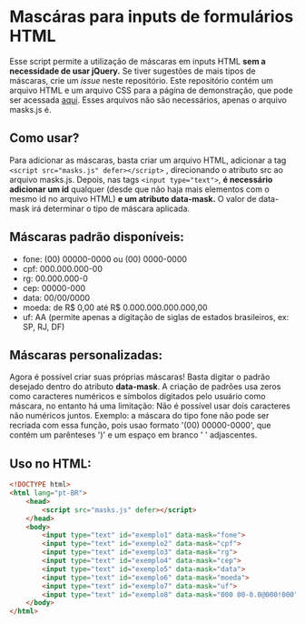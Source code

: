 # Mascáras para inputs de formulários HTML
Esse script permite a utilização de máscaras em inputs HTML **sem a necessidade de usar jQuery.**
Se tiver sugestões de mais tipos de máscaras, crie um _issue_ neste repositório.
Este repositório contém um arquivo HTML e um arquivo CSS para a página de demonstração, que pode ser acessada [aqui](https://gustavo-shigueo.github.io/mascara/). Esses arquivos não são necessários, apenas o arquivo masks.js é.

## Como usar?
Para adicionar as máscaras, basta criar um arquivo HTML, adicionar a tag `<script src="masks.js" defer></script>` , direcionando o atributo src ao arquivo masks.js.
 Depois, nas tags `<input type="text">`, **é necessário adicionar um id** qualquer (desde que não haja mais elementos com o mesmo id no arquivo HTML) **e um atributo data-mask.**
 O valor de data-mask irá determinar o tipo de máscara aplicada.

## Máscaras padrão disponíveis:
* fone: (00) 00000-0000 ou (00) 0000-0000
* cpf: 000.000.000-00
* rg: 00.000.000-0
* cep: 00000-000
* data: 00/00/0000
* moeda: de R$ 0,00 até R$ 0.000.000.000.000,00
* uf: AA (permite apenas a digitação de siglas de estados brasileiros, ex: SP, RJ, DF)

## Máscaras personalizadas:
Agora é possível criar suas próprias máscaras! Basta digitar o padrão desejado dentro do atributo **data-mask**.
A criação de padrões usa zeros como caracteres numéricos e símbolos digitados pelo usuário como máscara, no entanto há uma limitação: Não é possível usar dois caracteres não numéricos juntos.
Exemplo: a máscara do tipo fone não pode ser recriada com essa função, pois usao formato '(00) 00000-0000', que contém um parênteses ')' e um espaço em branco ' ' adjascentes.

## Uso no HTML:
```html
<!DOCTYPE html>
<html lang="pt-BR">
    <head>
        <script src="masks.js" defer></script>
    </head>
    <body>
        <input type="text" id="exemplo1" data-mask="fone">
        <input type="text" id="exemplo2" data-mask="cpf">
        <input type="text" id="exemplo3" data-mask="rg">
        <input type="text" id="exemplo4" data-mask="cep">
        <input type="text" id="exemplo5" data-mask="data">
        <input type="text" id="exemplo6" data-mask="moeda">
        <input type="text" id="exemplo7" data-mask="uf">
        <input type="text" id="exemplo8" data-mask="000 00-0.0@000!000">
    </body>
</html>
```
